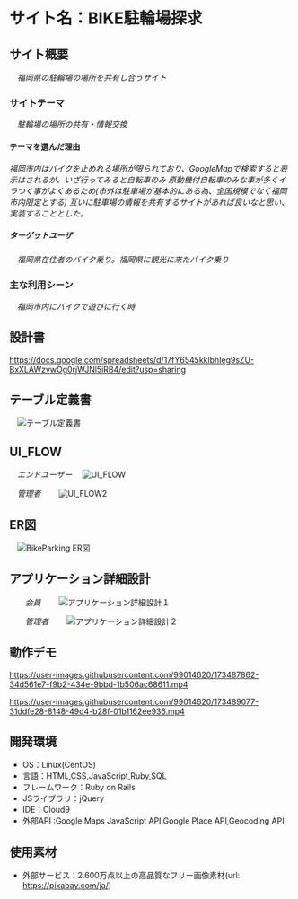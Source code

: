 # サイト名：BIKE駐輪場探求

## サイト概要
　*福岡県の駐輪場の場所を共有し合うサイト*
### サイトテーマ
　*駐輪場の場所の共有・情報交換*

#### テーマを選んだ理由
  *福岡市内はバイクを止めれる場所が限られており、GoogleMapで検索すると表示はされるが、いざ行ってみると自転車のみ*
  *原動機付自転車のみな事が多くイラつく事がよくあるため(市外は駐車場が基本的にある為、全国規模でなく福岡市内限定とする)*
  *互いに駐車場の情報を共有するサイトがあれば良いなと思い、実装することとした。*

##### ターゲットユーザ
　*福岡県在住者のバイク乗り。福岡県に観光に来たバイク乗り*

### 主な利用シーン
　*福岡市内にバイクで遊びに行く時*

## 設計書
  https://docs.google.com/spreadsheets/d/17fY6545kklbhIeg9sZU-BxXLAWzvwOg0rjWJNl5iRB4/edit?usp=sharing

## テーブル定義書
　![テーブル定義書](https://user-images.githubusercontent.com/99014620/173570568-8394a07a-3475-4cbb-b214-55e74309d000.jpg)

## UI_FLOW
  　*エンドユーザー*
  　![UI_FLOW](https://user-images.githubusercontent.com/99014620/173735763-ef79b451-f0a4-4007-9c2a-e37c2ee689f6.jpg)

  　*管理者*
　　![UI_FLOW2](https://user-images.githubusercontent.com/99014620/173736470-6e4197c8-b318-4899-9bae-ff5fa3eb8a95.jpg)

## ER図
　![BikeParking ER図](https://user-images.githubusercontent.com/99014620/170477455-fdcc4a0c-fb19-45b5-9a58-8359ed3a234f.png)

## アプリケーション詳細設計
　　*会員*
　　![アプリケーション詳細設計１](https://user-images.githubusercontent.com/99014620/173555513-c26cdaf7-1156-4477-9b85-9179eb7aba1f.jpg)

　　*管理者*
　　![アプリケーション詳細設計２](https://user-images.githubusercontent.com/99014620/173556567-afd46584-2258-461b-86c9-270c0a1ba16f.jpg)

## 動作デモ
https://user-images.githubusercontent.com/99014620/173487862-34d561e7-f9b2-434e-9bbd-1b506ac68611.mp4



https://user-images.githubusercontent.com/99014620/173489077-31ddfe28-8148-49d4-b28f-01b1162ee936.mp4


## 開発環境
- OS：Linux(CentOS)
- 言語：HTML,CSS,JavaScript,Ruby,SQL
- フレームワーク：Ruby on Rails
- JSライブラリ：jQuery
- IDE：Cloud9
- 外部API :Google Maps JavaScript API,Google Place API,Geocoding API

## 使用素材
- 外部サービス：2.600万点以上の高品質なフリー画像素材(url: https://pixabay.com/ja/)

